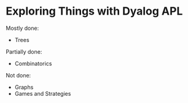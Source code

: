 # Exploring Things with Dyalog APL

Mostly done:

- Trees

Partially done:

- Combinatorics

Not done:

- Graphs
- Games and Strategies

```{tableofcontents}
```
